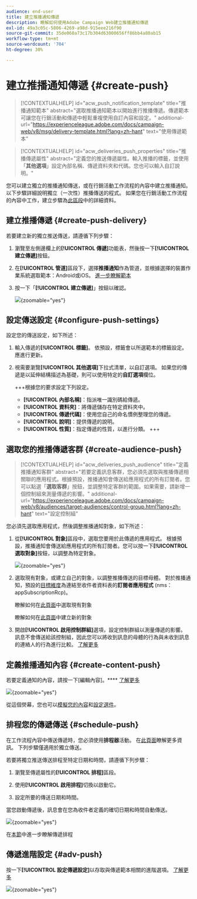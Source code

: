 ```yaml
---
audience: end-user
title: 建立推播通知傳遞
description: 瞭解如何使用Adobe Campaign Web建立推播通知傳遞
exl-id: 49a3c05c-5806-4269-a98d-915eee216f90
source-git-commit: 35de060a73c17b304d63000656ff86bb4a80ab15
workflow-type: tm+mt
source-wordcount: '704'
ht-degree: 30%

---
```


# 建立推播通知傳遞 {#create-push}

>[!CONTEXTUALHELP]
>id="acw_push_notification_template"
>title="推播通知範本"
>abstract="選取推播通知範本以開始進行推播傳遞。傳遞範本可讓您在行銷活動和傳遞中輕鬆重複使用自訂內容和設定。"
>additional-url="https://experienceleague.adobe.com/docs/campaign-web/v8/msg/delivery-template.html?lang=zh-hant" text="使用傳遞範本"


>[!CONTEXTUALHELP]
>id="acw_deliveries_push_properties"
>title="推播傳遞屬性"
>abstract="定義您的推送傳遞屬性。輸入推播的標籤，並使用「**其他選項**」設定內部名稱、傳遞資料夾和代碼。您也可以輸入自訂說明。"

您可以建立獨立的推播通知傳送，或在行銷活動工作流程的內容中建立推播通知。 以下步驟詳細說明獨立（一次性）推播傳送的程式。 如果您在行銷活動工作流程的內容中工作，建立步驟為[此區段](../workflows/activities/channels.md#create-a-delivery-in-a-campaign-workflow)中的詳細資料。

## 建立推播傳遞 {#create-push-delivery}

若要建立新的獨立推送傳送，請遵循下列步驟：

1. 瀏覽至左側邊欄上的&#x200B;**[!UICONTROL 傳遞]**&#x200B;功能表，然後按一下&#x200B;**[!UICONTROL 建立傳遞]**&#x200B;按鈕。

1. 在&#x200B;**[!UICONTROL 管道]**&#x200B;區段下，選擇&#x200B;**推播通知**&#x200B;作為管道，並根據選擇的裝置作業系統選取範本：Android或iOS。 [進一步瞭解範本](../msg/delivery-template.md)

1. 按一下「**[!UICONTROL 建立傳遞]**」按鈕以確認。

   ![](assets/push_create_1.png){zoomable="yes"}

## 設定傳送設定 {#configure-push-settings}

設定您的傳送設定，如下所述：

1. 輸入傳遞的&#x200B;**[!UICONTROL 標籤]**。 依預設，標籤會以所選範本的標籤設定。 應進行更新。

1. 視需要瀏覽&#x200B;**[!UICONTROL 其他選項]**&#x200B;下拉式清單，以自訂選項。 如果您的傳遞是以延伸結構描述為基礎，則可以使用特定的&#x200B;**自訂選項**&#x200B;欄位。

   +++根據您的要求設定下列設定。
   * **[!UICONTROL 內部名稱]**：指派唯一識別碼給傳遞。
   * **[!UICONTROL 資料夾]**：將傳遞儲存在特定資料夾中。
   * **[!UICONTROL 傳遞代碼]**：使用您自己的命名慣例整理您的傳遞。
   * **[!UICONTROL 說明]**：提供傳遞的說明。
   * **[!UICONTROL 性質]**：指定傳遞的性質，以進行分類。
+++


## 選取您的推播傳遞客群 {#create-audience-push}

>[!CONTEXTUALHELP]
>id="acw_deliveries_push_audience"
>title="定義推播通知客群"
>abstract="若要定義訊息客群，您必須先選取與推播傳遞相關聯的應用程式。根據預設，推播通知會傳送給應用程式的所有訂閱者。您可以點選「**選取客群**」按鈕，並調整特定客群的範圍。如果需要，請新增一個控制組來測量傳遞的影響。"
>additional-url="https://experienceleague.adobe.com/docs/campaign-web/v8/audiences/target-audiences/control-group.html?lang=zh-hant" text="設定控制組"


您必須先選取應用程式，然後調整推播通知對象，如下所述：

1. 從&#x200B;**[!UICONTROL 對象]**&#x200B;區段中，選取您要用於此傳遞的應用程式。 根據預設，推播通知會傳送給應用程式的所有訂閱者。您可以按一下&#x200B;**[!UICONTROL 選取對象]**&#x200B;按鈕，以調整為特定對象。

   ![](assets/push_create_2.png){zoomable="yes"}

1. 選取現有對象，或建立自己的對象，以調整推播傳送的目標母體。 對於推播通知，預設的[目標維度](../audience/about-recipients.md#targeting-dimensions)為連結至收件者資料表的&#x200B;**訂閱者應用程式** (nms：appSubscriptionRcp)。

   瞭解如何在[此頁面](../audience/add-audience.md)中選取現有對象

   瞭解如何在[此頁面](../audience/one-time-audience.md)中建立新的對象

1. 開啟&#x200B;**[!UICONTROL 啟用控制群組]**&#x200B;選項，設定控制群組以測量傳遞的影響。 訊息不會傳送給該控制組，因此您可以將收到訊息的母體的行為與未收到訊息的連絡人的行為進行比較。 [了解更多](../audience/control-group.md)

## 定義推播通知內容 {#create-content-push}

若要定義通知的內容，請按一下[編輯內容]。**** [了解更多](content-push.md)

![](assets/push_create_5.png){zoomable="yes"}

從這個熒幕，您也可以[模擬您的內容](../preview-test/preview-test.md)和[設定選件](../msg/offers.md)。

## 排程您的傳遞傳送 {#schedule-push}

在工作流程內容中傳送傳遞時，您必須使用&#x200B;**排程器**&#x200B;活動。 在[此頁面](../workflows/activities/scheduler.md)瞭解更多資訊。 下列步驟僅適用於獨立傳送。

若要將獨立推送傳送排程至特定日期和時間，請遵循下列步驟：

1. 瀏覽至傳遞屬性的&#x200B;**[!UICONTROL 排程]**&#x200B;區段。

1. 使用&#x200B;**[!UICONTROL 啟用排程]**&#x200B;切換以啟動它。

1. 設定所要的傳送日期和時間。

當您啟動傳遞後，訊息會在您為收件者定義的確切日期和時間自動傳送。

![](assets/push_create_3.png){zoomable="yes"}

在[本節](../msg/gs-deliveries.md#gs-schedule)中進一步瞭解傳遞排程

## 傳遞進階設定 {#adv-push}

按一下&#x200B;**[!UICONTROL 設定傳遞設定]**&#x200B;以存取與傳遞範本相關的進階選項。 [了解更多](../advanced-settings/delivery-settings.md)

![](assets/push_create_4.png){zoomable="yes"}
